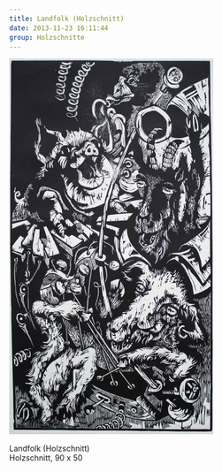 ```yaml
---
title: Landfolk (Holzschnitt)
date: 2013-11-23 16:11:44
group: Holzschnitte
---
```

![Landfolk (Holzschnitt)](/img/holzschnitte/landfolk-holzschnitt.jpg)

Landfolk (Holzschnitt)<br>
Holzschnitt, 90 x 50
